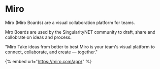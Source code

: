 # Miro

Miro (Miro Boards) are a visual collaboration platform for teams.&#x20;

Mro Boards are used by the SingularityNET community to draft, share and collobrate on ideas and process.

"Miro Take ideas from better to best Miro is your team's visual platform to connect, collaborate, and create — together."

{% embed url="https://miro.com/app/" %}
